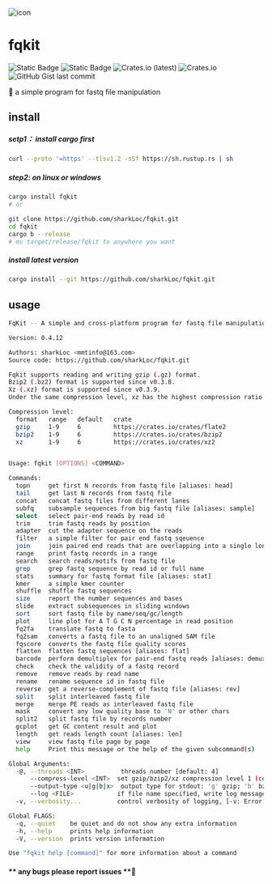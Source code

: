 ![icon](https://github.com/sharkLoc/fqkit/blob/main/doc/fqkit_icon.PNG)
<!-- ![icon](doc/fqkit_icon.PNG) -->

# fqkit
![Static Badge](https://img.shields.io/badge/Author-sharkLoc-blue)
![Static Badge](https://img.shields.io/badge/Tool-fqkit-red)
![Crates.io (latest)](https://img.shields.io/crates/dv/fqkit?labelColor=rgb&color=hex&link=https%3A%2F%2Fcrates.io%2Fcrates%2Ffqkit)
![Crates.io](https://img.shields.io/crates/d/fqkit?label=Total%20download%20in%20crate.io)
![GitHub Gist last commit](https://img.shields.io/github/gist/last-commit/a4910923a230b8975218a188528463d7?logo=github)



🦀 a simple program for fastq file manipulation


## install
##### setp1： install cargo first 
```bash
curl --proto '=https' --tlsv1.2 -sSf https://sh.rustup.rs | sh
```

##### step2:  on linux or windows
```bash
cargo install fqkit
# or

git clone https://github.com/sharkLoc/fqkit.git
cd fqkit
cargo b --release
# mv target/release/fqkit to anywhere you want 
```
##### install latest version

```bash
cargo install --git https://github.com/sharkLoc/fqkit.git
```

## usage

```bash
FqKit -- A simple and cross-platform program for fastq file manipulation

Version: 0.4.12

Authors: sharkLoc <mmtinfo@163.com>
Source code: https://github.com/sharkLoc/fqkit.git

Fqkit supports reading and writing gzip (.gz) format.
Bzip2 (.bz2) format is supported since v0.3.8.
Xz (.xz) format is supported since v0.3.9.
Under the same compression level, xz has the highest compression ratio but consumes more time. 

Compression level:
  format   range   default   crate
  gzip     1-9     6         https://crates.io/crates/flate2
  bzip2    1-9     6         https://crates.io/crates/bzip2
  xz       1-9     6         https://crates.io/crates/xz2


Usage: fqkit [OPTIONS] <COMMAND>

Commands:
  topn     get first N records from fastq file [aliases: head]
  tail     get last N records from fastq file
  concat   concat fastq files from different lanes
  subfq    subsample sequences from big fastq file [aliases: sample]
  select   select pair-end reads by read id
  trim     trim fastq reads by position
  adapter  cut the adapter sequence on the reads
  filter   a simple filter for pair end fastq sqeuence
  join     join paired end reads that are overlapping into a single longer read
  range    print fastq records in a range
  search   search reads/motifs from fastq file
  grep     grep fastq sequence by read id or full name
  stats    summary for fastq format file [aliases: stat]
  kmer     a simple kmer counter
  shuffle  shuffle fastq sequences
  size     report the number sequences and bases
  slide    extract subsequences in sliding windows
  sort     sort fastq file by name/seq/gc/length
  plot     line plot for A T G C N percentage in read position
  fq2fa    translate fastq to fasta
  fq2sam   converts a fastq file to an unaligned SAM file
  fqscore  converts the fastq file quality scores
  flatten  flatten fastq sequences [aliases: flat]
  barcode  perform demultiplex for pair-end fastq reads [aliases: demux]
  check    check the validity of a fastq record
  remove   remove reads by read name
  rename   rename sequence id in fastq file
  reverse  get a reverse-complement of fastq file [aliases: rev]
  split    split interleaved fastq file
  merge    merge PE reads as interleaved fastq file
  mask     convert any low quality base to 'N' or other chars
  split2   split fastq file by records number
  gcplot   get GC content result and plot
  length   get reads length count [aliases: len]
  view     view fastq file page by page
  help     Print this message or the help of the given subcommand(s)

Global Arguments:
  -@, --threads <INT>          threads number [default: 4]
      --compress-level <INT>  set gzip/bzip2/xz compression level 1 (compress faster) - 9 (compress better) for gzip/bzip2/xz output file, just work with option -o/--out [default: 6]
      --output-type <u|g|b|x>  output type for stdout: 'g' gzip; 'b' bzip2; 'x' xz; 'u' uncompressed txt format [default: u
      --log <FILE>            if file name specified, write log message to this file, or write to stderr
  -v, --verbosity...          control verbosity of logging, [-v: Error, -vv: Warn, -vvv: Info, -vvvv: Debug, -vvvvv: Trace, defalut: Debug]

Global FLAGS:
  -q, --quiet    be quiet and do not show any extra information
  -h, --help     prints help information
  -V, --version  prints version information

Use "fqkit help [command]" for more information about a command
```

#### ** any bugs please report issues **💖
